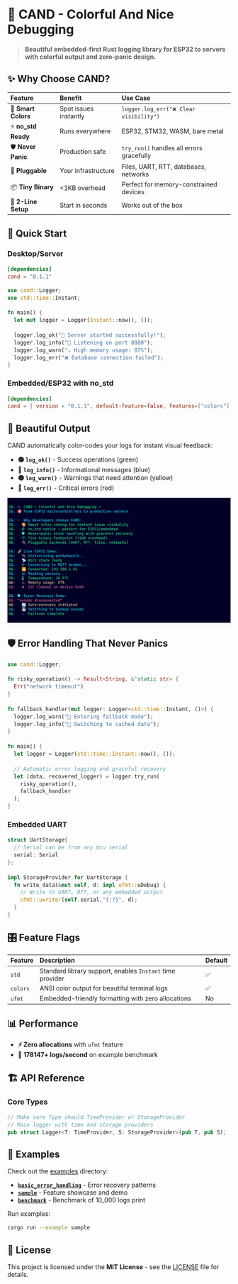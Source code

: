# 🎯 CAND - Colorful And Nice Debugging

> **Beautiful embedded-first Rust logging library for ESP32 to servers with colorful output and zero-panic design.**


## ✨ **Why Choose CAND?**

| **Feature** | **Benefit** | **Use Case** |
| :-- | :-- | :-- |
| 🎨 **Smart Colors** | Spot issues instantly | `logger.log_err("❌ Clear visibility")` |
| ⚡ **no_std Ready** | Runs everywhere | ESP32, STM32, WASM, bare metal |
| 🛡️ **Never Panic** | Production safe | `try_run()` handles all errors gracefully |
| 🔌 **Pluggable** | Your infrastructure | Files, UART, RTT, databases, networks |
| 📦 **Tiny Binary** | <1KB overhead | Perfect for memory-constrained devices |
| 🎯 **2-Line Setup** | Start in seconds | Works out of the box |

## 🚀 **Quick Start**

### **Desktop/Server**

```toml
[dependencies]
cand = "0.1.1"
```

```rust
use cand::Logger;
use std::time::Instant;

fn main() {
  let mut logger = Logger(Instant::now(), ());
    
  logger.log_ok("🚀 Server started successfully!");
  logger.log_info("📡 Listening on port 8080");
  logger.log_warn("⚠️ High memory usage: 87%");
  logger.log_err("❌ Database connection failed");
}
```


### **Embedded/ESP32 with no_std**

```toml
[dependencies]
cand = { version = "0.1.1", default-feature=false, features=["colors"] }
```


## 🎨 **Beautiful Output**

CAND automatically color-codes your logs for instant visual feedback:

- **🟢 `log_ok()`** - Success operations (green)
- **🔵 `log_info()`** - Informational messages (blue)
- **🟡 `log_warn()`** - Warnings that need attention (yellow)
- **🔴 `log_err()`** - Critical errors (red)

![sample of output](sample.png)

## 🛡️ **Error Handling That Never Panics**

```rust
use cand::Logger;

fn risky_operation() -> Result<String, &'static str> {
  Err("network timeout")
}

fn fallback_handler(mut logger: Logger<std::time::Instant, ()>) {
  logger.log_warn("🔄 Entering fallback mode");
  logger.log_info("💾 Switching to cached data");
}

fn main() {
  let logger = Logger(std::time::Instant::now(), ());
    
  // Automatic error logging and graceful recovery
  let (data, recovered_logger) = logger.try_run(
    risky_operation(),
    fallback_handler
  );
}


```

### **Embedded UART**

```rust
struct UartStorage{
  // Serial can be from any mcu serial
  serial: Serial 
};

impl StorageProvider for UartStorage {
  fn write_data(&mut self, d: impl ufmt::uDebug) {
    // Write to UART, RTT, or any embedded output
    ufmt::uwrite!(self.serial,"{:?}", d);
  }
}
```


## 🎛️ **Feature Flags**

| **Feature** | **Description** | **Default** |
| :-- | :-- | :-- |
| `std` | Standard library support, enables `Instant` time provider | ✅ |
| `colors` | ANSI color output for beautiful terminal logs | ✅ |
| `ufmt` | Embedded-friendly formatting with zero allocations | No |


## 📊 **Performance**

- **⚡ Zero allocations** with `ufmt` feature
- **🚀 178147+ logs/second** on example benchmark


## 🏗️ **API Reference**

### **Core Types**

```rust
// Make sure Type should TimeProvider or StorageProvider
// Main logger with time and storage providers
pub struct Logger<T: TimeProvider, S: StorageProvider>(pub T, pub S);

```

## 🧪 **Examples**

Check out the [examples](examples/) directory:

- **[`basic_error_handling`](examples/basic_error_handling.rs)** - Error recovery patterns
- **[`sample`](examples/sample.rs)** - Feature showcase and demo
- **[`benchmark`](examples/benchmark.rs)** - Benchmark of 10_000 logs print

Run examples:

```bash
cargo run --example sample
```

## 📄 **License**

This project is licensed under the **MIT License** - see the [LICENSE](LICENSE) file for details.
